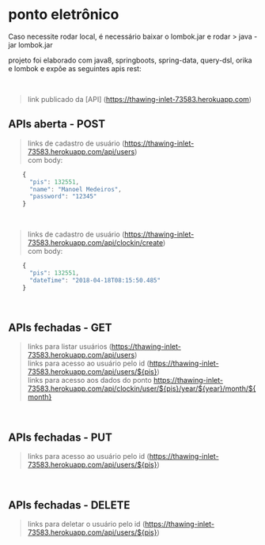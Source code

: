 # ponto eletrônico

Caso necessite rodar local, é necessário baixar o lombok.jar e rodar > java -jar lombok.jar

projeto foi elaborado com java8, springboots, spring-data, query-dsl, orika e lombok e expôe as seguintes apis rest:

<br>

> link publicado da [API] (https://thawing-inlet-73583.herokuapp.com)

## APIs aberta - POST
> links de cadastro de usuário (https://thawing-inlet-73583.herokuapp.com/api/users) <br>
  com body:
  ```javascript
      {
        "pis": 132551,
        "name": "Manoel Medeiros",
        "password": "12345"
      }
 ```
 <br>
 
> links de cadastro de usuário (https://thawing-inlet-73583.herokuapp.com/api/clockin/create) <br>
  com body:
```javascript
    {
      "pis": 132551,
      "dateTime": "2018-04-18T08:15:50.485"
    }
```
 
 <br>

## APIs fechadas - GET
> links para listar usuários (https://thawing-inlet-73583.herokuapp.com/api/users) <br>
> links para acesso ao usuário pelo id (https://thawing-inlet-73583.herokuapp.com/api/users/${pis}) <br>
> links para acesso aos dados do ponto https://thawing-inlet-73583.herokuapp.com/api/clockin/user/${pis}/year/${year}/month/${month} <br>
<br>

## APIs fechadas - PUT
> links para acesso ao usuário pelo id (https://thawing-inlet-73583.herokuapp.com/api/users/${pis})
 <br>
 
## APIs fechadas - DELETE
> links para deletar o usuário pelo id (https://thawing-inlet-73583.herokuapp.com/api/users/${pis})
